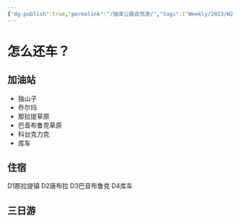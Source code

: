 ```yaml
---
{"dg-publish":true,"permalink":"/独库公路自驾游/","tags":["Weekly/2023/W28"],"noteIcon":""}
---
```



# 怎么还车？


## 加油站
- 独山子
- 乔尔玛
- 那拉提草原
- 巴音布鲁克草原
- 科台克力克
- 库车

## 住宿

D1那拉提镇
D2唐布拉
D3巴音布鲁克
D4库车


## 三日游



